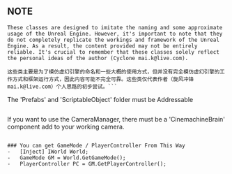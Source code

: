 ## NOTE
```
These classes are designed to imitate the naming and some approximate usage of the Unreal Engine. However, it's important to note that they do not completely replicate the workings and framework of the Unreal Engine. As a result, the content provided may not be entirely reliable. It's crucial to remember that these classes solely reflect the personal ideas of the author (Cyclone mai.k@live.com).

这些类主要是为了模仿虚幻引擎的命名和一些大概的使用方式，但并没有完全模仿虚幻引擎的工作方式和框架运行方式，因此内容可能不完全可靠。这些类仅代表作者（旋风冲锋 mai.k@live.com）个人思路的初步尝试。```

```
The 'Prefabs' and 'ScriptableObject' folder must be Addressable
```

```
If you want to use the CameraManager, there must be a 'CinemachineBrain' component add to your working camera.
```

### You can get GameMode / PlayerController From This Way
-   [Inject] IWorld World;
-   GameMode GM = World.GetGameMode();
-   PlayerController PC = GM.GetPlayerController();